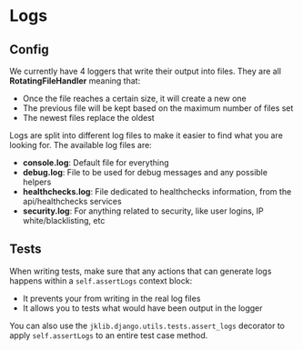 # Logs

## Config
We currently have 4 loggers that write their output into files.
They are all **RotatingFileHandler** meaning that:
- Once the file reaches a certain size, it will create a new one
- The previous file will be kept based on the maximum number of files set
- The newest files replace the oldest

Logs are split into different log files to make it easier to find what you are looking for.
The available log files are:
- **console.log**: Default file for everything
- **debug.log**: File to be used for debug messages and any possible helpers
- **healthchecks.log**: File dedicated to healthchecks information, from the api/healthchecks services
- **security.log**: For anything related to security, like user logins, IP white/blacklisting, etc


## Tests
When writing tests, make sure that any actions that can generate logs
happens within a `self.assertLogs` context block:
- It prevents your from writing in the real log files
- It allows you to tests what would have been output in the logger

You can also use the `jklib.django.utils.tests.assert_logs` decorator to apply
`self.assertLogs` to an entire test case method.
